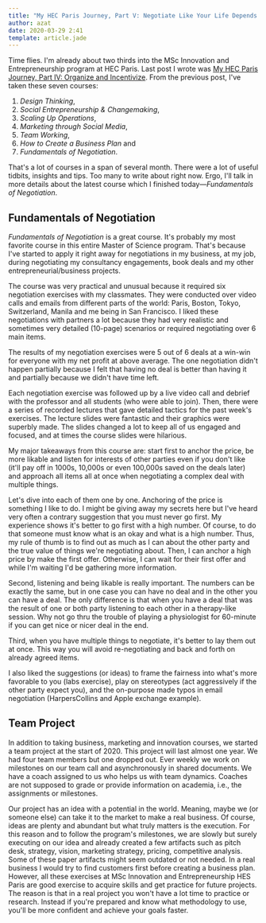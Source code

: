 ```yaml
---
title: "My HEC Paris Journey, Part V: Negotiate Like Your Life Depends on It"
author: azat
date: 2020-03-29 2:41
template: article.jade
---
```


Time flies. I'm already about two thirds into the MSc Innovation and Entrepreneurship program at HEC Paris. Last post I wrote was [My HEC Paris Journey, Part IV: Organize and Incentivize](http://azat.co/blog/hec-paris-4/). From the previous post, I've taken these seven courses: 

1. *Design Thinking*, 
2. *Social Entrepreneurship & Changemaking*, 
3. *Scaling Up Operations*, 
4. *Marketing through Social Media*, 
5. *Team Working*, 
6. *How to Create a Business Plan* and
7. *Fundamentals of Negotiation*. 

That's a lot of courses in a span of several month. There were a lot of useful tidbits, insights and tips. Too many to write about right now. Ergo, I'll talk in more details about the latest course which I finished today—*Fundamentals of Negotiation*.

## Fundamentals of Negotiation

*Fundamentals of Negotiation* is a great course. It's probably my most favorite course in this entire Master of Science program. That's because I've started to apply it right away for negotiations in my business, at my job, during negotiating my consultancy engagements, book deals and my other entrepreneurial/business projects. 

The course was very practical and unusual because it required six negotiation exercises with my classmates. They were conducted over video calls and emails from different parts of the world: Paris, Boston, Tokyo, Switzerland, Manila and me being in San Francisco. I liked these negotiations with partners a lot because they had very realistic and sometimes very detailed (10-page) scenarios or required negotiating over 6 main items. 

The results of my negotiation exercises were 5 out of 6 deals at a win-win for everyone with my net profit at above average. The one negotiation didn't happen partially because I felt that having no deal is better than having it and partially because we didn't have time left.

Each negotiation exercise was followed up by a live video call and debrief with the professor and all students (who were able to join). Then, there were a series of recorded lectures that gave detailed tactics for the past week's exercises. The lecture slides were fantastic and their graphics were superbly made. The slides changed a lot to keep all of us engaged and focused, and at times the course slides were hilarious.

My major takeaways from this course are: start first to anchor the price, be more likable and listen for interests of other parties even if you don't like (it'll pay off in 1000s, 10,000s or even 100,000s saved on the deals later) and approach all items all at once when negotiating a complex deal with multiple things.

Let's dive into each of them one by one. Anchoring of the price is something I like to do. I might be giving away my secrets here but I've heard very often a contrary suggestion that you must never go first. My experience shows it's better to go first with a high number. Of course, to do that someone must know what is an okay and what is a high number. Thus, my rule of thumb is to find out as much as I can about the other party and the true value of things we're negotiating about. Then, I can anchor a high price by make the first offer. Otherwise, I can wait for their first offer and while I'm waiting I'd be gathering more information. 

Second, listening and being likable is really important. The numbers can be exactly the same, but in one case you can have no deal and in the other you can have a deal. The only difference is that when you have a deal that was the result of one or both party listening to each other in a therapy-like session. Why not go thru the trouble of playing a physiologist for 60-minute if you can get nice or nicer deal in the end. 

Third, when you have multiple things to negotiate, it's better to lay them out at once. This way you will avoid re-negotiating and back and forth on already agreed items.

I also liked the suggestions (or ideas) to frame the fairness into what's more favorable to you (labs exercise), play on stereotypes (act aggressively if the other party expect you), and the on-purpose made typos in email negotiation (HarpersCollins and Apple exchange example). 

## Team Project

In addition to taking business, marketing and innovation courses, we started a team project at the start of 2020. This project will last almost one year. We had four team members but one dropped out. Ever weekly we work on milestones on our team call and asynchronously in shared documents. We have a coach assigned to us who helps us with team dynamics. Coaches are not supposed to grade or provide information on academia, i.e., the assignments or milestones.

Our project has an idea with a potential in the world. Meaning, maybe we (or someone else) can take it to the market to make a real business. Of course, ideas are plenty and abundant but what truly matters is the execution. For this reason and to follow the program's milestones, we are slowly but surely executing on our idea and already created a few artifacts such as pitch desk, strategy, vision, marketing strategy, pricing, competitive analysis. Some of these paper artifacts might seem outdated or not needed. In a real business I would try to find customers first before creating a business plan. However, all these exercises at MSc Innovation and Entrepreneurship HES Paris are good exercise to acquire skills and get practice for future projects. The reason is that in a real project you won't have a lot time to practice or research. Instead if you're prepared and know what methodology to use, you'll be more confident and achieve your goals faster.